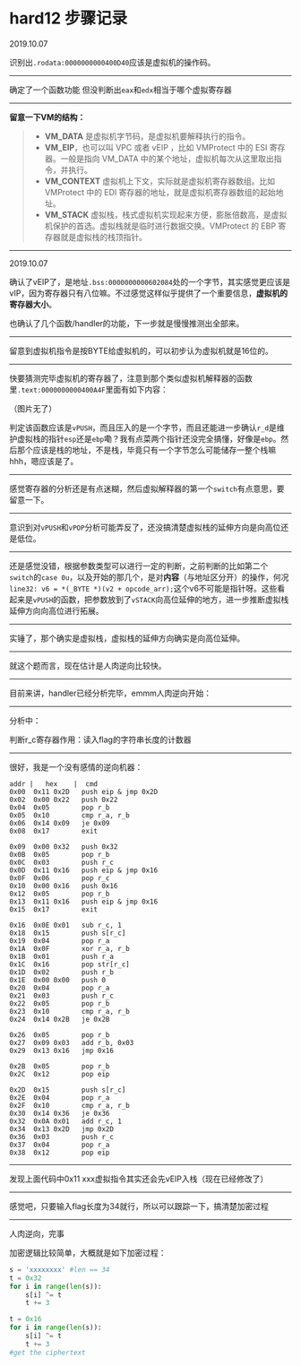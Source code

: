 

# hard12 步骤记录

2019.10.07

识别出`.rodata:0000000000400D40`应该是虚拟机的操作码。

---

确定了一个函数功能 但没判断出`eax`和`edx`相当于哪个虚拟寄存器

---

**留意一下VM的结构：**

> - **VM_DATA** 是虚拟机字节码，是虚拟机要解释执行的指令。
> - **VM_EIP**，也可以叫 VPC 或者 vEIP ，比如 VMProtect 中的 ESI 寄存器。一般是指向 VM_DATA 中的某个地址，虚拟机每次从这里取出指令，并执行。
> - **VM_CONTEXT** 虚拟机上下文，实际就是虚拟机寄存器数组。比如 VMProtect 中的 EDI 寄存器的地址，就是虚拟机寄存器数组的起始地址。
> - **VM_STACK** 虚拟栈，栈式虚拟机实现起来方便，膨胀倍数高，是虚拟机保护的首选。虚拟栈就是临时进行数据交换。VMProtect 的 EBP 寄存器就是虚拟栈的栈顶指针。

---

2019.10.07

确认了vEIP了，是地址`.bss:0000000000602084`处的一个字节，其实感觉更应该是vIP，因为寄存器只有八位嘛。不过感觉这样似乎提供了一个重要信息，**虚拟机的寄存器大小**。

也确认了几个函数/handler的功能，下一步就是慢慢推测出全部来。

---

留意到虚拟机指令是按BYTE给虚拟机的，可以初步认为虚拟机就是16位的。

---

快要猜测完毕虚拟机的寄存器了，注意到那个类似虚拟机解释器的函数里`.text:0000000000400A4F`里面有如下内容：

（图片无了）

判定该函数应该是`vPUSH`，而且压入的是一个字节，而且还能进一步确认`r_d`是维护虚拟栈的指针`esp`还是`ebp`嘞？我有点菜两个指针还没完全搞懂，好像是`ebp`。然后那个应该是栈的地址，不是栈，毕竟只有一个字节怎么可能储存一整个栈嘛hhh，嗯应该是了。

---

感觉寄存器的分析还是有点迷糊，然后虚拟解释器的第一个`switch`有点意思，要留意一下。

---

意识到对`vPUSH`和`vPOP`分析可能弄反了，还没搞清楚虚拟栈的延伸方向是向高位还是低位。

---

还是感觉没错，根据参数类型可以进行一定的判断，之前判断的比如第二个`switch`的`case 0u`，以及开始的那几个，是对**内容**（与地址区分开）的操作，何况`line32: v6 = *(_BYTE *)(v2 + opcode_arr);`这个v6不可能是指针呀。这些看起来是`vPUSH`的函数，把参数放到了`vSTACK`向高位延伸的地方，进一步推断虚拟栈延伸方向向高位进行拓展。

---


实锤了，那个确实是虚拟栈，虚拟栈的延伸方向确实是向高位延伸。

---

就这个题而言，现在估计是人肉逆向比较快。

---

目前来讲，handler已经分析完毕，emmm人肉逆向开始：

---

分析中：

判断r_c寄存器作用：读入flag的字符串长度的计数器



---

很好，我是一个没有感情的逆向机器：

```
addr |   hex    |  cmd
0x00  0x11 0x2D   push eip & jmp 0x2D
0x02  0x00 0x22   push 0x22
0x04  0x05        pop r_b
0x05  0x10        cmp r_a, r_b
0x06  0x14 0x09   je 0x09
0x08  0x17        exit

0x09  0x00 0x32   push 0x32
0x0B  0x05        pop r_b
0x0C  0x03        push r_c
0x0D  0x11 0x16   push eip & jmp 0x16
0x0F  0x06        pop r_c
0x10  0x00 0x16   push 0x16
0x12  0x05        pop r_b
0x13  0x11 0x16   push eip & jmp 0x16
0x15  0x17        exit

0x16  0x0E 0x01   sub r_c, 1
0x18  0x15        push s[r_c]
0x19  0x04        pop r_a
0x1A  0x0F        xor r_a, r_b
0x1B  0x01        push r_a
0x1C  0x16        pop str[r_c]
0x1D  0x02        push r_b
0x1E  0x00 0x00   push 0
0x20  0x04        pop r_a
0x21  0x03        push r_c
0x22  0x05        pop r_b
0x23  0x10        cmp r_a, r_b
0x24  0x14 0x2B   je 0x2B

0x26  0x05        pop r_b
0x27  0x09 0x03   add r_b, 0x03
0x29  0x13 0x16   jmp 0x16

0x2B  0x05        pop r_b
0x2C  0x12        pop eip

0x2D  0x15        push s[r_c]
0x2E  0x04        pop r_a
0x2F  0x10        cmp r_a, r_b
0x30  0x14 0x36   je 0x36
0x32  0x0A 0x01   add r_c, 1
0x34  0x13 0x2D   jmp 0x2D
0x36  0x03        push r_c
0x37  0x04        pop r_a
0x38  0x12        pop eip
```

---

发现上面代码中0x11 xxx虚拟指令其实还会先vEIP入栈（现在已经修改了）

---

感觉吧，只要输入flag长度为34就行，所以可以跟踪一下，搞清楚加密过程



---

人肉逆向，完事


加密逻辑比较简单，大概就是如下加密过程：

```python
s = 'xxxxxxxx' #len == 34
t = 0x32
for i in range(len(s)):
    s[i] ^= t
    t += 3

t = 0x16
for i in range(len(s)):
    s[i] ^= t
    t += 3
#get the ciphertext
```

